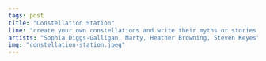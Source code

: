 ```yaml
---
tags: post
title: "Constellation Station"
line: "create your own constellations and write their myths or stories!"
artists: "Sophia Diggs-Galligan, Marty, Heather Browning, Steven Keyes"
img: "constellation-station.jpeg"
---
```


